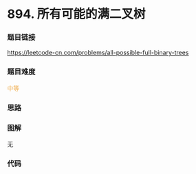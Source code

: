 # 894. 所有可能的满二叉树

### 题目链接

https://leetcode-cn.com/problems/all-possible-full-binary-trees

### 题目难度

<font color=#F0AD4E>中等</font>

### 思路



### 图解

无

### 代码

```python
```